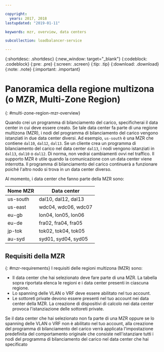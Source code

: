```yaml
---

copyright:
  years: 2017, 2018
lastupdated: "2019-01-11"

keywords: mzr, overview, data centers

subcollection: loadbalancer-service

---
```


{:shortdesc: .shortdesc}
{:new_window: target="_blank"}
{:codeblock: .codeblock}
{:pre: .pre}
{:screen: .screen}
{:tip: .tip}
{:download: .download}
{:note: .note}
{:important: .important}

# Panoramica della regione multizona (o MZR, Multi-Zone Region)
{: #multi-zone-region-mzr-overview}

Quando crei un programma di bilanciamento del carico, specificherai il data center in cui deve essere creato. Se tale data center fa parte di una regione multizona (MZR), i nodi del programma di bilanciamento del carico vengono istanziati in due data center diversi. Ad esempio, `us-south` è una MZR che contiene `dal10`, `dal12`, `dal13`. Se un cliente crea un programma di bilanciamento del carico nel data center `dal13`, i nodi vengono istanziati in `dal13`, `dal10` o `dal12`. Di norma, non vedrai cambiamenti ovvi nel traffico. Il supporto MZR è utile quando la comunicazione con un data center viene interrotta. Il programma di bilanciamento del carico continuerà a funzionare poiché l'altro nodo si trova in un data center diverso.

Al momento, i data center che fanno parte della MZR sono:

| Nome MZR | Data center |
| ---------|--------------|
| us-south | dal10, dal12, dal13 |
| us-east | wdc04, wdc06, wdc07 |
| eu-gb | lon04, lon05, lon06 |
| eu-de | fra02, fra04, fra05 |
| jp-tok | tok02, tok04, tok05 |
| au-syd | syd01, syd04, syd05 |


## Requisiti della MZR
{: #mzr-requirements}
I requisiti delle regioni multizona (MZR) sono:
* Il data center che hai selezionato deve fare parte di una MZR. La tabella sopra riportata elenca le regioni e i data center presenti in ciascuna regione.
* Lo spanning delle VLAN o VRF deve essere abilitato nel tuo account.
* Le sottoreti private devono essere presenti nel tuo account nei data center della MZR. La creazione di dispositivi di calcolo nei data center provoca l'istanziazione delle sottoreti private.

Se il data center che hai selezionato non fa parte di una MZR oppure se lo spanning delle VLAN o VRF non è abilitato nel tuo account, alla creazione del programma di bilanciamento del carico verrà applicata l'impostazione predefinita del comportamento originale che consiste nell'istanziare tutti i nodi del programma di bilanciamento del carico nel data center che hai specificato

